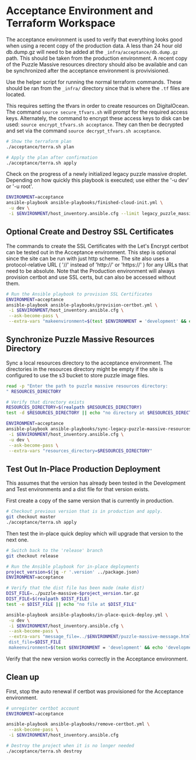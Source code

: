 # Acceptance Environment and Terraform Workspace

The acceptance environment is used to verify that everything looks good when
using a recent copy of the production data. A less than 24 hour old db.dump.gz
will need to be added at the `_infra/acceptance/db.dump.gz` path. This should
be taken from the production environment. A recent copy of the Puzzle Massive
resources directory should also be available and can be synchronized after the
acceptance environment is provivisioned.

Use the helper script for running the normal terraform commands. These should
be ran from the `_infra/` directory since that is where the `.tf` files are
located.

This requires setting the tfvars in order to create resources on DigitalOcean.
The command `source secure_tfvars.sh` will prompt for the required access keys.
Alternately, the command to encrypt these access keys to disk can be used:
`source encrypt_tfvars.sh acceptance`. They can then be decrypted and set via
the command `source decrypt_tfvars.sh acceptance`.

```bash
# Show the terraform plan
./acceptance/terra.sh plan

# Apply the plan after confirmation
./acceptance/terra.sh apply
```

Check on the progress of a newly initialized legacy puzzle massive droplet.
Depending on how quickly this playbook is executed; use either the '-u dev' or
'-u root'.

```bash
ENVIRONMENT=acceptance
ansible-playbook ansible-playbooks/finished-cloud-init.yml \
 -u dev \
 -i $ENVIRONMENT/host_inventory.ansible.cfg --limit legacy_puzzle_massive
```

## Optional Create and Destroy SSL Certificates

The commands to create the SSL Certificates with the Let's Encrypt certbot can
be tested out in the Acceptance environment. This step is optional since the
site can be run with just http scheme. The site also uses a protocol-relative
URL ( '//' instead of 'http://' or 'https://' ) for any URLs that need to be
absolute. Note that the Production environment will always provision certbot and
use SSL certs, but can also be accessed without them.

```bash
# Run the Ansible playbook to provision SSL Certificates
ENVIRONMENT=acceptance
ansible-playbook ansible-playbooks/provision-certbot.yml \
 -i $ENVIRONMENT/host_inventory.ansible.cfg \
 --ask-become-pass \
 --extra-vars "makeenvironment=$(test $ENVIRONMENT = 'development' && echo 'development' || echo 'production')"
```

## Synchronize Puzzle Massive Resources Directory

Sync a local resources directory to the acceptance environment. The directories
in the resources directory might be empty if the site is configured to use the
s3 bucket to store puzzle image files.

```bash
read -p "Enter the path to puzzle massive resources directory:
" RESOURCES_DIRECTORY

# Verify that directory exists
RESOURCES_DIRECTORY=$(realpath $RESOURCES_DIRECTORY)
test -d $RESOURCES_DIRECTORY || echo "no directory at $RESOURCES_DIRECTORY"

ENVIRONMENT=acceptance
ansible-playbook ansible-playbooks/sync-legacy-puzzle-massive-resources-directory.yml \
 -i $ENVIRONMENT/host_inventory.ansible.cfg \
 -u dev \
 --ask-become-pass \
 --extra-vars "resources_directory=$RESOURCES_DIRECTORY"
```

## Test Out In-Place Production Deployment

This assumes that the version has already been tested in the Development and
Test environments and a dist file for that version exists.

First create a copy of the same version that is currently in production.

```bash
# Checkout previous version that is in production and apply.
git checkout master
./acceptance/terra.sh apply
```

Then test the in-place quick deploy which will upgrade that version to the next
one.

```bash
# Switch back to the 'release' branch
git checkout release

# Run the Ansible playbook for in-place deployments
project_version=$(jq -r '.version' ../package.json)
ENVIRONMENT=acceptance

# Verify that the dist file has been made (make dist)
DIST_FILE=../puzzle-massive-$project_version.tar.gz
DIST_FILE=$(realpath $DIST_FILE)
test -e $DIST_FILE || echo "no file at $DIST_FILE"

ansible-playbook ansible-playbooks/in-place-quick-deploy.yml \
 -u dev \
 -i $ENVIRONMENT/host_inventory.ansible.cfg \
 --ask-become-pass \
 --extra-vars "message_file=../$ENVIRONMENT/puzzle-massive-message.html
 dist_file=$DIST_FILE
 makeenvironment=$(test $ENVIRONMENT = 'development' && echo 'development' || echo 'production')"
```

Verify that the new version works correctly in the Acceptance environment.

## Clean up

First, stop the auto renewal if certbot was provisioned for the Acceptance environment.

```bash
# unregister certbot account
ENVIRONMENT=acceptance

ansible-playbook ansible-playbooks/remove-certbot.yml \
 --ask-become-pass \
 -i $ENVIRONMENT/host_inventory.ansible.cfg
```

```bash
# Destroy the project when it is no longer needed
./acceptance/terra.sh destroy
```
